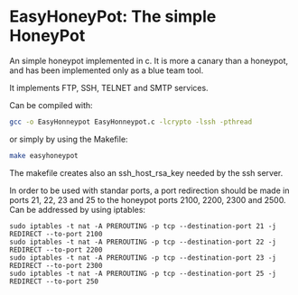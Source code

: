 # EasyHoneyPot: The simple HoneyPot

An simple honeypot implemented in c. It is more a canary than a honeypot, and has been implemented only as a blue team tool.

It implements FTP, SSH, TELNET and SMTP services.

Can be compiled with:

```bash
gcc -o EasyHonneypot EasyHonneypot.c -lcrypto -lssh -pthread
```

or simply by using the Makefile:

```bash
make easyhoneypot
```

The makefile creates also an ssh\_host\_rsa\_key needed by the ssh server.

In order to be used with standar ports, a port redirection should be made in ports 21, 22, 23 and 25 to the honeypot ports 2100, 2200, 2300 and 2500. Can be addressed by using iptables:

```
sudo iptables -t nat -A PREROUTING -p tcp --destination-port 21 -j REDIRECT --to-port 2100
sudo iptables -t nat -A PREROUTING -p tcp --destination-port 22 -j REDIRECT --to-port 2200
sudo iptables -t nat -A PREROUTING -p tcp --destination-port 23 -j REDIRECT --to-port 2300
sudo iptables -t nat -A PREROUTING -p tcp --destination-port 25 -j REDIRECT --to-port 250
```
